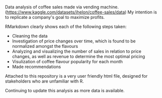 Data analysis of coffee sales made via vending machine. (https://www.kaggle.com/datasets/ihelon/coffee-sales/data) 
My intention is to replicate a company's goal to maximize profits. 

RMarkdown clearly shows each of the following steps taken:

- Cleaning the data 
- Investigation of price changes over time, which is found to be normalized amongst the flavours
- Analyzing and visualizing the number of sales in relation to price changes, as well as revenue to determine the most optimal pricing
- Visulization of coffee flavour popularity for each month
- Made recommendations

Attached to this repository is a very user friendly html file, designed for stakeholders who are unfamiliar with R. 

Continuing to update this analysis as more data is available. 


